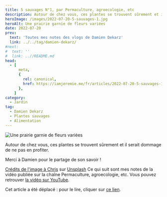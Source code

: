 ```yaml
---
title: 5 sauvages N°1, par Permaculture, agroecologie, etc
description: Autour de chez vous, ces plantes se trouvent sûrement et il serait dommage de ne pas en profiter.
heroImage: /images/2022-07-20-5-sauvages-1.jpg
heroAlt: Une prairie garnie de fleurs variées
date: 2022-07-20
prev:
  text: 'Toutes mes notes des vlogs de Damien Dekarz'
  link: ../../tag/damien-dekarz/
#next:
#  text: ''
#  link: ..//README.md
head:
  - [
      meta,
      {
        rel: canonical,
        href: https://iamjeremie.me/fr/articles/2022-07-20-5-sauvages-1-damien-dekarz,
      },
    ]
category:
  - Jardin
tag:
  - Damien Dekarz
  - Plantes sauvages
  - Alimentation
---
```


![Une prairie garnie de fleurs variées](/images/2022-07-20-5-sauvages-1.jpg)

Autour de chez vous, ces plantes se trouvent sûrement et il serait dommage de ne pas en profiter.

Merci à Damien pour le partage de son savoir !

<!-- more -->
<!-- markdownlint-disable MD033 -->

<a href="https://unsplash.com/@chris23?utm_source=unsplash&utm_medium=referral&utm_content=creditCopyText">Crédits de l'image à Chris</a> sur <a href="https://unsplash.com/s/photos/wild-flowers?utm_source=unsplash&utm_medium=referral&utm_content=creditCopyText">Unsplash</a>
Ce qui suit sont mes notes de la vidéo publiée sur la chaîne Permaculture, agroecologie, etc.
Vous pouvez retrouver [la vidéo sur YouTube](https://www.youtube.com/watch?v=sw-_HTEgOxM).

Cet article a été déplacé : pour le lire, cliquer sur [ce lien](../../2022/07/5-sauvages-1-damien-dekarz/README.md).
